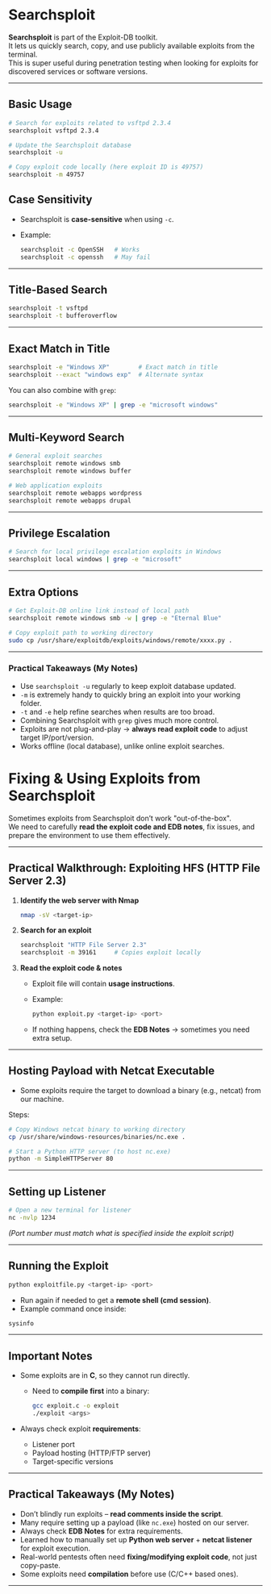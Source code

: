 
# Searchsploit

**Searchsploit** is part of the Exploit-DB toolkit.  
It lets us quickly search, copy, and use publicly available exploits from the terminal.  
This is super useful during penetration testing when looking for exploits for discovered services or software versions.

---

## Basic Usage
```bash
# Search for exploits related to vsftpd 2.3.4
searchsploit vsftpd 2.3.4

# Update the Searchsploit database
searchsploit -u

# Copy exploit code locally (here exploit ID is 49757)
searchsploit -m 49757
```

## Case Sensitivity

* Searchsploit is **case-sensitive** when using `-c`.
* Example:

  ```bash
  searchsploit -c OpenSSH   # Works
  searchsploit -c openssh   # May fail
  ```

---

## Title-Based Search

```bash
searchsploit -t vsftpd
searchsploit -t bufferoverflow
```

---

## Exact Match in Title

```bash
searchsploit -e "Windows XP"        # Exact match in title
searchsploit --exact "windows exp"  # Alternate syntax
```

You can also combine with `grep`:

```bash
searchsploit -e "Windows XP" | grep -e "microsoft windows"
```

---

## Multi-Keyword Search

```bash
# General exploit searches
searchsploit remote windows smb
searchsploit remote windows buffer

# Web application exploits
searchsploit remote webapps wordpress
searchsploit remote webapps drupal
```

---

## Privilege Escalation

```bash
# Search for local privilege escalation exploits in Windows
searchsploit local windows | grep -e "microsoft"
```

---

## Extra Options

```bash
# Get Exploit-DB online link instead of local path
searchsploit remote windows smb -w | grep -e "Eternal Blue"

# Copy exploit path to working directory
sudo cp /usr/share/exploitdb/exploits/windows/remote/xxxx.py .
```

---

### Practical Takeaways (My Notes)

* Use `searchsploit -u` regularly to keep exploit database updated.
* `-m` is extremely handy to quickly bring an exploit into your working folder.
* `-t` and `-e` help refine searches when results are too broad.
* Combining Searchsploit with `grep` gives much more control.
* Exploits are not plug-and-play → **always read exploit code** to adjust target IP/port/version.
* Works offline (local database), unlike online exploit searches.







# Fixing & Using Exploits from Searchsploit

Sometimes exploits from Searchsploit don’t work "out-of-the-box".  
We need to carefully **read the exploit code and EDB notes**, fix issues, and prepare the environment to use them effectively.  

---

## Practical Walkthrough: Exploiting HFS (HTTP File Server 2.3)
1. **Identify the web server with Nmap**
   ```bash
   nmap -sV <target-ip>


2. **Search for an exploit**

   ```bash
   searchsploit "HTTP File Server 2.3"
   searchsploit -m 39161     # Copies exploit locally
   ```

3. **Read the exploit code & notes**

   * Exploit file will contain **usage instructions**.
   * Example:

     ```bash
     python exploit.py <target-ip> <port>
     ```
   * If nothing happens, check the **EDB Notes** → sometimes you need extra setup.

---

## Hosting Payload with Netcat Executable

* Some exploits require the target to download a binary (e.g., netcat) from our machine.

Steps:

```bash
# Copy Windows netcat binary to working directory
cp /usr/share/windows-resources/binaries/nc.exe .

# Start a Python HTTP server (to host nc.exe)
python -m SimpleHTTPServer 80
```

---

## Setting up Listener

```bash
# Open a new terminal for listener
nc -nvlp 1234
```

*(Port number must match what is specified inside the exploit script)*

---

## Running the Exploit

```bash
python exploitfile.py <target-ip> <port>
```

* Run again if needed to get a **remote shell (cmd session)**.
* Example command once inside:

```bash
sysinfo
```

---

## Important Notes

* Some exploits are in **C**, so they cannot run directly.

  * Need to **compile first** into a binary:

    ```bash
    gcc exploit.c -o exploit
    ./exploit <args>
    ```
* Always check exploit **requirements**:

  * Listener port
  * Payload hosting (HTTP/FTP server)
  * Target-specific versions

---

## Practical Takeaways (My Notes)

* Don’t blindly run exploits – **read comments inside the script**.
* Many require setting up a payload (like `nc.exe`) hosted on our server.
* Always check **EDB Notes** for extra requirements.
* Learned how to manually set up **Python web server** + **netcat listener** for exploit execution.
* Real-world pentests often need **fixing/modifying exploit code**, not just copy-paste.
* Some exploits need **compilation** before use (C/C++ based ones).

---
